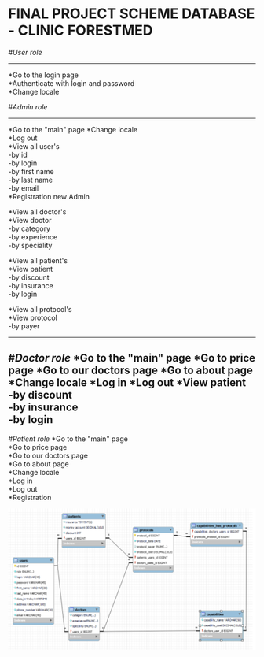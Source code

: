 #  FINAL PROJECT SCHEME DATABASE - CLINIC FORESTMED

#_User role_
___

*Go to the login page  
*Authenticate with login and password  
*Change locale

#_Admin role_
___
*Go to the "main" page 
*Change locale  
*Log out  
*View all user's  
-by id  
-by login  
-by first name  
-by last name  
-by email  
*Registration new Admin
  
*View all doctor's  
*View doctor  
-by category  
-by experience  
-by speciality  

*View all patient's  
*View patient  
-by discount  
-by insurance  
-by login  
  
*View all protocol's  
*View protocol   
-by payer  
___
#_Doctor role_
*Go to the "main" page
*Go to price page
*Go to our doctors page
*Go to about page
*Change locale 
*Log in
*Log out
*View patient  
-by discount  
-by insurance  
-by login
---
#_Patient role_
*Go to the "main" page  
*Go to price page  
*Go to our doctors page  
*Go to about page  
*Change locale  
*Log in  
*Log out  
*Registration  


![CLINIC SCHEME](medicine.png)

